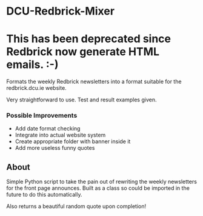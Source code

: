 # DCU-Redbrick-Mixer

# This has been deprecated since Redbrick now generate HTML emails. :-) 

Formats the weekly Redbrick newsletters into a format suitable for the redbrick.dcu.ie website.

Very straightforward to use. Test and result examples given. 

### Possible Improvements 

- Add date format checking 
- Integrate into actual website system
- Create appropriate folder with banner inside it
- Add more useless funny quotes 

## About

Simple Python script to take the pain out of rewriting the weekly newsletters for the front page announces. 
Built as a class so could be imported in the future to do this automatically.

Also returns a beautiful random quote upon completion! 
